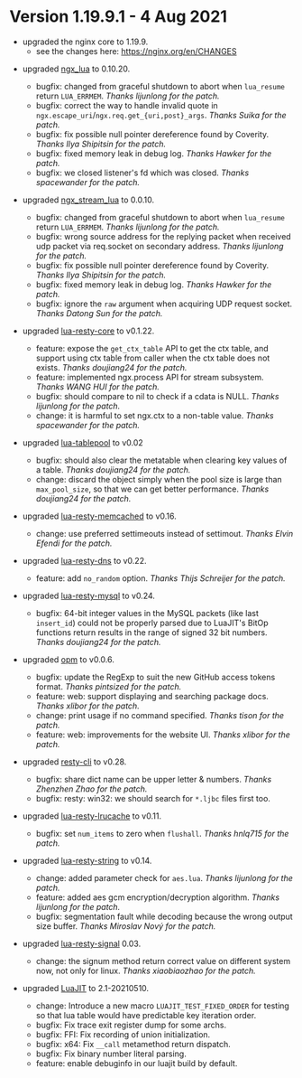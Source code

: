 <!---
    @title         ChangeLog for 1.19.9.x
    @creator       Johnny Wang
    @created       2021-08-04 02:59 GMT
--->

# Version 1.19.9.1 - 4 Aug 2021

- upgraded the nginx core to 1.19.9.
    - see the changes here: https://nginx.org/en/CHANGES

* upgraded [ngx_lua](https://github.com/openresty/lua-nginx-module) to 0.10.20.
    * bugfix: changed from graceful shutdown to abort when `lua_resume` return `LUA_ERRMEM`. _Thanks lijunlong for the patch._
    * bugfix: correct the way to handle invalid quote in `ngx.escape_uri`/`ngx.req.get_{uri,post}_args`. _Thanks Suika for the patch._
    * bugfix: fix possible null pointer dereference found by Coverity. _Thanks Ilya Shipitsin for the patch._
    * bugfix: fixed memory leak in debug log. _Thanks Hawker for the patch._
    * bugfix: we closed listener's fd which was closed. _Thanks spacewander for the patch._

* upgraded [ngx_stream_lua](https://github.com/openresty/stream-lua-nginx-module) to 0.0.10.
    * bugfix: changed from graceful shutdown to abort when `lua_resume` return `LUA_ERRMEM`. _Thanks lijunlong for the patch._
    * bugfix: wrong source address for the replying packet when received udp packet via req.socket on secondary address. _Thanks lijunlong for the patch._
    * bugfix: fix possible null pointer dereference found by Coverity. _Thanks Ilya Shipitsin for the patch._
    * bugfix: fixed memory leak in debug log. _Thanks Hawker for the patch._
    * bugfix: ignore the `raw` argument when acquiring UDP request socket. _Thanks Datong Sun for the patch._

* upgraded [lua-resty-core](https://github.com/openresty/lua-resty-core) to v0.1.22.
    * feature: expose the `get_ctx_table` API to get the ctx table, and support using ctx table from caller when the ctx table does not exists. _Thanks doujiang24 for the patch._
    * feature: implemented ngx.process API for stream subsystem. _Thanks WANG HUI for the patch._
    * bugfix: should compare to nil to check if a cdata is NULL. _Thanks lijunlong for the patch._
    * change: it is harmful to set ngx.ctx to a non-table value. _Thanks spacewander for the patch._

* upgraded [lua-tablepool](https://github.com/openresty/lua-tablepool) to v0.02
    * bugfix: should also clear the metatable when clearing key values of a table. _Thanks doujiang24 for the patch._
    * change: discard the object simply when the pool size is large than `max_pool_size`, so that we can get better performance. _Thanks doujiang24 for the patch._

* upgraded [lua-resty-memcached](https://github.com/openresty/lua-resty-memcached) to v0.16.
    * change: use preferred settimeouts instead of settimout. _Thanks Elvin Efendi for the patch._

* upgraded [lua-resty-dns](https://github.com/openresty/lua-resty-dns) to v0.22.
    * feature: add `no_random` option. _Thanks Thijs Schreijer for the patch._

* upgraded [lua-resty-mysql](https://github.com/openresty/lua-resty-mysql) to v0.24.
    * bugfix: 64-bit integer values in the MySQL packets (like last `insert_id`) could not be properly parsed due to LuaJIT's BitOp functions return results in the range of signed 32 bit numbers. _Thanks doujiang24 for the patch._

* upgraded [opm](https://github.com/openresty/opm) to v0.0.6.
    * bugfix: update the RegExp to suit the new GitHub access tokens format. _Thanks pintsized for the patch._
    * feature: web: support displaying and searching package docs. _Thanks xlibor for the patch._
    * change: print usage if no command specified. _Thanks tison for the patch._
    * feature: web: improvements for the website UI. _Thanks xlibor for the patch._

* upgraded [resty-cli](https://github.com/openresty/resty-cli) to v0.28.
    * bugfix: share dict name can be upper letter & numbers. _Thanks Zhenzhen Zhao for the patch._
    * bugfix: resty: win32: we should search for `*.ljbc` files first too.

* upgraded [lua-resty-lrucache](https://github.com/openresty/lua-resty-lrucache) to v0.11.
    * bugfix: set `num_items` to zero when `flushall`. _Thanks hnlq715 for the patch._

* upgraded [lua-resty-string](https://github.com/openresty/lua-resty-string) to v0.14.
    * change: added parameter check for `aes.lua`. _Thanks lijunlong for the patch._
    * feature: added aes gcm encryption/decryption algorithm. _Thanks lijunlong for the patch._
    * bugfix: segmentation fault while decoding because the wrong output size buffer.  _Thanks Miroslav Nový for the patch._

* upgraded [lua-resty-signal](https://github.com/openresty/lua-resty-signal) 0.03.
    * change: the signum method return correct value on different system now, not only for linux. _Thanks xiaobiaozhao for the patch._

* upgraded [LuaJIT](https://github.com/openresty/luajit2) to 2.1-20210510.
    * change: Introduce a new macro `LUAJIT_TEST_FIXED_ORDER` for testing so that lua table would have predictable key iteration order.
    * bugfix: Fix trace exit register dump for some archs.
    * bugfix: FFI: Fix recording of union initialization.
    * bugfix: x64: Fix `__call` metamethod return dispatch.
    * bugfix: Fix binary number literal parsing.
    * feature: enable debuginfo in our luajit build by default.
